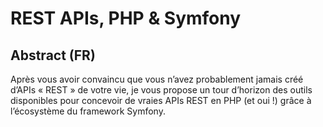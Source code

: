 REST APIs, PHP & Symfony
========================

## Abstract (FR)

Après vous avoir convaincu que vous n’avez probablement jamais créé d’APIs « REST » de votre vie, je vous propose un tour d’horizon des outils disponibles pour concevoir de vraies APIs REST en PHP (et oui !) grâce à l’écosystème du framework Symfony.
